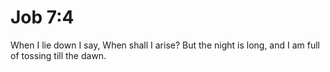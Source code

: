 # Job 7:4

When I lie down I say, When shall I arise? But the night is long, and I am full of tossing till the dawn.

